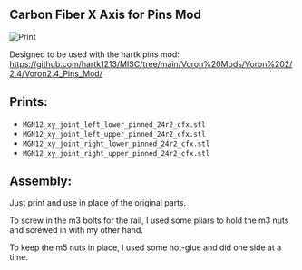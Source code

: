 ## Carbon Fiber X Axis for Pins Mod

![Print](https://github.com/catid/voron/raw/master/pins_mod_cfx/pins_mod_cfx.png "Print")

Designed to be used with the hartk pins mod:
https://github.com/hartk1213/MISC/tree/main/Voron%20Mods/Voron%202/2.4/Voron2.4_Pins_Mod/


## Prints:

+ `MGN12_xy_joint_left_lower_pinned_24r2_cfx.stl`
+ `MGN12_xy_joint_left_upper_pinned_24r2_cfx.stl`
+ `MGN12_xy_joint_right_lower_pinned_24r2_cfx.stl`
+ `MGN12_xy_joint_right_upper_pinned_24r2_cfx.stl`


## Assembly:

Just print and use in place of the original parts.

To screw in the m3 bolts for the rail, I used some pliars to hold the m3 nuts and screwed in with my other hand.

To keep the m5 nuts in place, I used some hot-glue and did one side at a time.

